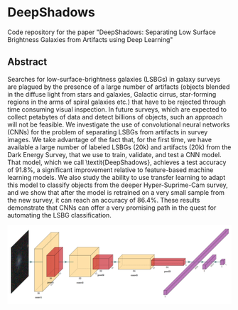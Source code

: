 # DeepShadows
Code repository for the paper "DeepShadows: Separating Low Surface Brightness Galaxies from Artifacts using Deep Learning"

## Abstract 

Searches for low-surface-brightness galaxies (LSBGs) in galaxy surveys are plagued by the presence of a large number of artifacts (objects blended in the diffuse light from stars and galaxies, Galactic cirrus, star-forming regions in the arms of spiral galaxies etc.) that have to be rejected through time consuming visual inspection. In future surveys, which are expected to collect petabytes of data and detect billions of objects, such an approach will not be feasible. We investigate the use of convolutional neural networks (CNNs) for the problem of separating LSBGs from artifacts in survey images. We take advantage of the fact that, for the first time, we have available a large number of labeled LSBGs (20k) and artifacts (20k) from the Dark Energy Survey, that we use to train, validate, and test a CNN model. That model, which we call \textit{DeepShadows}, achieves a test accuracy of $91.8\%$, a significant improvement relative to feature-based machine learning models. We also study the ability to use transfer learning to adapt this model to classify objects from the deeper Hyper-Suprime-Cam survey, and we show that after the model is retrained on a very small sample from the new survey, it can reach an accuracy of $86.4\%$. These results demonstrate that CNNs can offer a very promising path in the quest for automating the LSBG classification.


![Architecture of DeepShadows](DeepShadows.png)
